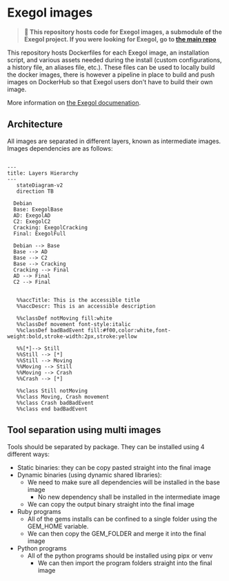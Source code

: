 # Exegol images

> **📌 This repository hosts code for Exegol images, a submodule of the Exegol project.
> If you were looking for Exegol, go to [the main repo](https://github.com/ThePorgs/Exegol)**

This repository hosts Dockerfiles for each Exegol image, an installation script, and various assets needed during the install (custom configurations, a history file, an aliases file, etc.). These files can be used to locally build the docker images, there is however a pipeline in place to build and push images on DockerHub so that Exegol users don't have to build their own image.

More information on [the Exegol documenation](https://exegol.readthedocs.io/en/latest/the-exegol-project/docker-images.html).

## Architecture

All images are separated in different layers, known as intermediate images.
Images dependencies are as follows:

```mermaid

---
title: Layers Hierarchy
---
   stateDiagram-v2
   direction TB

  Debian
  Base: ExegolBase
  AD: ExegolAD
  C2: ExegolC2
  Cracking: ExegolCracking
  Final: ExegolFull

  Debian --> Base
  Base --> AD
  Base --> C2
  Base --> Cracking
  Cracking --> Final
  AD --> Final
  C2 --> Final


   %%accTitle: This is the accessible title
   %%accDescr: This is an accessible description

   %%classDef notMoving fill:white
   %%classDef movement font-style:italic
   %%classDef badBadEvent fill:#f00,color:white,font-weight:bold,stroke-width:2px,stroke:yellow

   %%[*]--> Still
   %%Still --> [*]
   %%Still --> Moving
   %%Moving --> Still
   %%Moving --> Crash
   %%Crash --> [*]

   %%class Still notMoving
   %%class Moving, Crash movement
   %%class Crash badBadEvent
   %%class end badBadEvent

```

## Tool separation using multi images

Tools should be separated by package. They can be installed using 4 different ways:

- Static binaries: they can be copy pasted straight into the final image
- Dynamic binaries (using dynamic shared libraries):
  - We need to make sure all dependencies will be installed in the base image
    - No new dependency shall be installed in the intermediate image
  - We can copy the output binary straight into the final image
- Ruby programs
  - All of the gems installs can be confined to a single folder using the GEM_HOME variable.
  - We can then copy the GEM_FOLDER and merge it into the final image
- Python programs
  - All of the python programs should be installed using pipx or venv
    - We can then import the program folders straight into the final image
